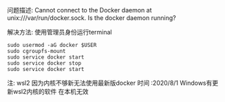 问题描述:
Cannot connect to the Docker daemon at unix:///var/run/docker.sock. Is the docker daemon running?

解决方法:
使用管理员身份运行terminal
```shell
sudo usermod -aG docker $USER
sudo cgroupfs-mount
sudo service docker start
sudo service docker stop
sudo service docker start
```

注: wsl2 因为内核不够新无法使用最新版docker 时间 :2020/8/1 
Windows有更新wsl2内核的软件 在本机无效 